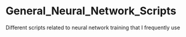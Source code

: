 # General_Neural_Network_Scripts
Different scripts related to neural network training that I frequently use
